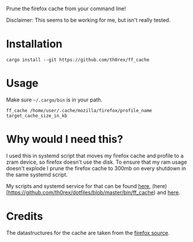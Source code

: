 Prune the firefox cache from your command line!

Disclaimer: This seems to be working for me, but isn't really tested.

# Installation

`cargo install --git https://github.com/th0rex/ff_cache`

# Usage

Make sure `~/.cargo/bin` is in your path.

`ff_cache /home/user/.cache/mozilla/firefox/profile_name target_cache_size_in_kb`

# Why would I need this?
I used this in systemd script that moves my firefox cache and profile to a
zram device, so firefox doesn't use the disk.
To ensure that my ram usage doesn't explode I prune the firefox cache to 300mb
on every shutdown in the same systemd script.

My scripts and systemd service for that can be found [here](https://github.com/th0rex/dotfiles/blob/master/systemd/zram.service), (here)[https://github.com/th0rex/dotfiles/blob/master/bin/ff_cache) and [here](https://github.com/th0rex/dotfiles/blob/master/bin/ff_uncache).

# Credits
The datastructures for the cache are taken from the [firefox source](https://searchfox.org/mozilla-central/source/netwerk/cache2/CacheIndex.h).
